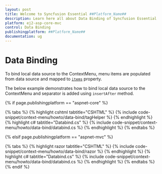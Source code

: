 ```yaml
---
layout: post
title: Welcome to Syncfusion Essential ##Platform_Name##
description: Learn here all about Data Binding of Syncfusion Essential ##Platform_Name## widgets based on HTML5 and jQuery.
platform: ej2-asp-core-mvc
control: Data Binding
publishingplatform: ##Platform_Name##
documentation: ug
---
```


# Data Binding

To bind local data source to the ContextMenu, menu items are populated from data source and mapped
to [`items`](https://help.syncfusion.com/cr/cref_files/aspnetcore-js2/aspnetcore/Syncfusion.EJ2~Syncfusion.EJ2.Navigations.ContextMenuItem~Items.html) property.

The below example demonstrates how to bind local data source to the ContextMenu and separator is added using
`insertAfter` method.

{% if page.publishingplatform == "aspnet-core" %}

{% tabs %}
{% highlight cshtml tabtitle="CSHTML" %}
{% include code-snippet/context-menu/howto/data-bind/tagHelper %}
{% endhighlight %}
{% highlight c# tabtitle="Databind.cs" %}
{% include code-snippet/context-menu/howto/data-bind/databind.cs %}
{% endhighlight %}
{% endtabs %}

{% elsif page.publishingplatform == "aspnet-mvc" %}

{% tabs %}
{% highlight razor tabtitle="CSHTML" %}
{% include code-snippet/context-menu/howto/data-bind/razor %}
{% endhighlight %}
{% highlight c# tabtitle="Databind.cs" %}
{% include code-snippet/context-menu/howto/data-bind/databind.cs %}
{% endhighlight %}
{% endtabs %}
{% endif %}


